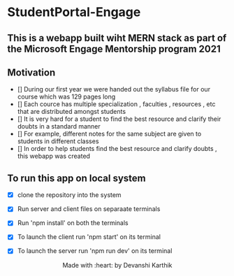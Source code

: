 # StudentPortal-Engage

## This is a webapp built wiht MERN stack as part of the Microsoft Engage Mentorship program 2021

## Motivation
- [] During our first year we were handed out the syllabus file for our course which was 129 pages long 
- [] Each cource has multiple specialization , faculties , resources , etc that are distributed amongst students
- [] It is very hard for a student to find the best resource and clarify their doubts in a standard manner
- [] For example, different notes for the same subject are given to students in different classes
- [] In order to help students find the best resource and clarify doubts , this webapp was created


## To run this app on local system
- [x] clone the repository into the system
- [x] Run server and client files on separaate terminals
- [x] Run 'npm install' on both the terminals
- [x] To launch the client run 'npm start' on its terminal
- [x] To launch the server run 'npm run dev' on its terminal







<p align="center">
	Made with :heart: by Devanshi Karthik </a>
</p>
